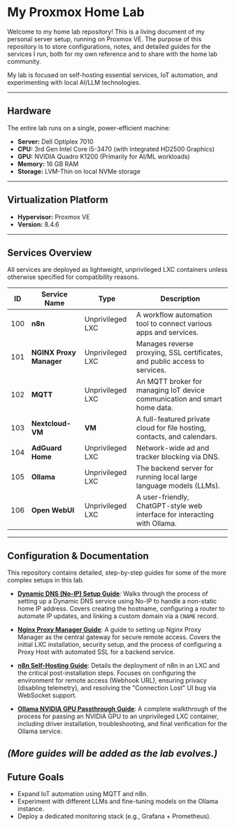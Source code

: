 # My Proxmox Home Lab

Welcome to my home lab repository! This is a living document of my personal server setup, running on Proxmox VE. The purpose of this repository is to store configurations, notes, and detailed guides for the services I run, both for my own reference and to share with the home lab community.

My lab is focused on self-hosting essential services, IoT automation, and experimenting with local AI/LLM technologies.

---

## Hardware

The entire lab runs on a single, power-efficient machine:

*   **Server:** Dell Optiplex 7010
*   **CPU:** 3rd Gen Intel Core i5-3470 (with integrated HD2500 Graphics)
*   **GPU:** NVIDIA Quadro K1200 (Primarily for AI/ML workloads)
*   **Memory:** 16 GB RAM
*   **Storage:** LVM-Thin on local NVMe storage

---

## Virtualization Platform

*   **Hypervisor:** Proxmox VE
*   **Version:** 8.4.6

---

## Services Overview

All services are deployed as lightweight, unprivileged LXC containers unless otherwise specified for compatibility reasons.

| ID  | Service Name          | Type           | Description                                                               |
|-----|-----------------------|----------------|---------------------------------------------------------------------------|
| 100 | **n8n**               | Unprivileged LXC | A workflow automation tool to connect various apps and services.          |
| 101 | **NGINX Proxy Manager** | Unprivileged LXC | Manages reverse proxying, SSL certificates, and public access to services.|
| 102 | **MQTT**              | Unprivileged LXC | An MQTT broker for managing IoT device communication and smart home data. |
| 103 | **Nextcloud-VM**      | **VM**         | A full-featured private cloud for file hosting, contacts, and calendars.  |
| 104 | **AdGuard Home**      | Unprivileged LXC | Network-wide ad and tracker blocking via DNS.                             |
| 105 | **Ollama**            | Unprivileged LXC | The backend server for running local large language models (LLMs).        |
| 106 | **Open WebUI**        | Unprivileged LXC | A user-friendly, ChatGPT-style web interface for interacting with Ollama. |

---

## Configuration & Documentation

This repository contains detailed, step-by-step guides for some of the more complex setups in this lab.

*   **[Dynamic DNS (No-IP) Setup Guide](./no-ip.md)**: Walks through the process of setting up a Dynamic DNS service using No-IP to handle a non-static home IP address. Covers creating the hostname, configuring a router to automate IP updates, and linking a custom domain via a `CNAME` record.

*   **[Nginx Proxy Manager Guide](./nginx-proxy-manager.md)**: A guide to setting up Nginx Proxy Manager as the central gateway for secure remote access. Covers the initial LXC installation, security setup, and the process of configuring a Proxy Host with automated SSL for a backend service.

*   **[n8n Self-Hosting Guide](./n8n.md)**: Details the deployment of n8n in an LXC and the critical post-installation steps. Focuses on configuring the environment for remote access (Webhook URL), ensuring privacy (disabling telemetry), and resolving the "Connection Lost" UI bug via WebSocket support.

*   **[Ollama NVIDIA GPU Passthrough Guide](./ollama.md)**: A complete walkthrough of the process for passing an NVIDIA GPU to an unprivileged LXC container, including driver installation, troubleshooting, and final verification for the Ollama service.

*(More guides will be added as the lab evolves.)*
---

## Future Goals

*   Expand IoT automation using MQTT and n8n.
*   Experiment with different LLMs and fine-tuning models on the Ollama instance.
*   Deploy a dedicated monitoring stack (e.g., Grafana + Prometheus).
